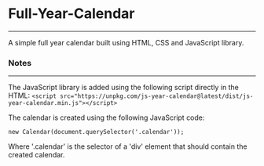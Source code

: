 # Full-Year-Calendar
---
A simple full year calendar built using HTML, CSS and JavaScript library.

### Notes
---
The JavaScript library is added using the following script directly in the HTML:
`<script src="https://unpkg.com/js-year-calendar@latest/dist/js-year-calendar.min.js"></script>`

The calendar is created using the following JavaScript code:
```
new Calendar(document.querySelector('.calendar'));
```
Where '.calendar' is the selector of a 'div' element that should contain the created calendar.
